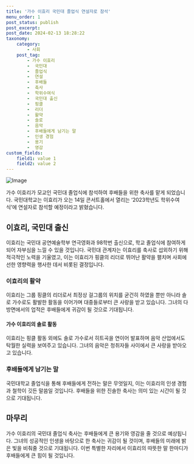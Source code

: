 ```yaml
---
title: '가수 이효리 국민대 졸업식 연설자로 참석'
menu_order: 1
post_status: publish
post_excerpt: 
post_date: 2024-02-13 18:28:22
taxonomy:
    category:
        - 사회
    post_tag:
        - 가수 이효리
        -  국민대
        -  졸업식
        -  연설
        -  후배들
        -  축사
        -  학위수여식
        -  국민대 출신
        -  핑클
        -  리더
        -  활약
        -  솔로
        -  음악
        -  후배들에게 남기는 말
        -  인생 경험
        -  용기
        -  영감
custom_fields:
    field1: value 1
    field2: value 2
---
```


![Image](https://imgnews.pstatic.net/image/023/2024/02/13/0003816380_001_20240213140506163.jpg?type=w647)

가수 이효리가 모교인 국민대 졸업식에 참석하여 후배들을 위한 축사를 맡게 되었습니다. 국민대학교는 이효리가 오는 14일 콘서트홀에서 열리는 ‘2023학년도 학위수여식’에 연설자로 참석할 예정이라고 밝혔습니다.
## 이효리, 국민대 출신
이효리는 국민대 공연예술학부 연극영화과 98학번 출신으로, 학교 졸업식에 참여하게 되어 자부심을 느낄 수 있을 것입니다. 국민대 관계자는 이효리를 축사로 섭외하기 위해 적극적인 노력을 기울였고, 이는 이효리가 핑클의 리더로 뛰어난 활약을 펼치며 사회에 선한 영향력을 행사한 데서 비롯된 결정입니다.
### 이효리의 활약
이효리는 그룹 핑클의 리더로서 최정상 걸그룹의 위치를 굳건히 하였을 뿐만 아니라 솔로 가수로도 활발한 활동을 이어가며 대중들로부터 큰 사랑을 받고 있습니다. 그녀의 다방면에서의 업적은 후배들에게 귀감이 될 것으로 기대됩니다.
#### 가수 이효리의 솔로 활동
이효리는 핑클 활동 외에도 솔로 가수로서 히트곡을 연이어 발표하며 음악 산업에서도 탁월한 실력을 보여주고 있습니다. 그녀의 음악은 청취자들 사이에서 큰 사랑을 받아오고 있습니다.
### 후배들에게 남기는 말
국민대학교 졸업식을 통해 후배들에게 전하는 말은 무엇일지, 이는 이효리의 인생 경험과 철학이 깃든 말씀일 것입니다. 후배들을 위한 진솔한 축사는 의미 있는 시간이 될 것으로 기대됩니다.
## 마무리
가수 이효리의 국민대 졸업식 축사는 후배들에게 큰 용기와 영감을 줄 것으로 예상됩니다. 그녀의 성공적인 인생을 바탕으로 한 축사는 귀감이 될 것이며, 후배들의 미래에 밝은 빛을 비춰줄 것으로 기대됩니다. 이번 특별한 자리에서 이효리의 따뜻한 말 한마디가 후배들에게 큰 힘이 될 것입니다.

